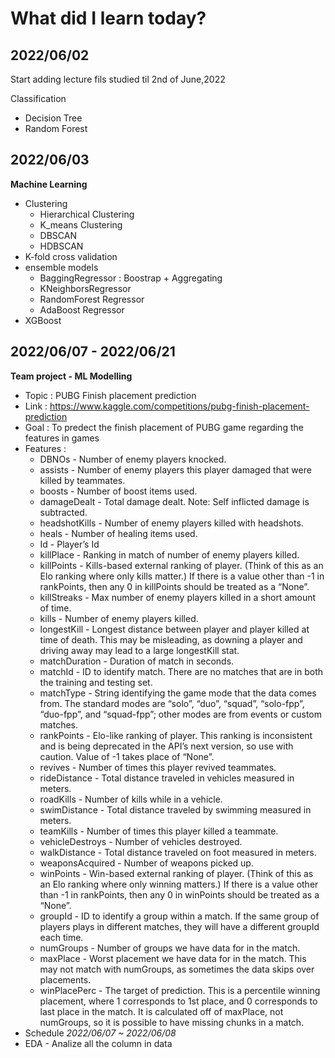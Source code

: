 # What did I learn today?
## 2022/06/02 
Start adding lecture fils studied til 2nd of June,2022 

Classification 
- Decision Tree
- Random Forest
## 2022/06/03 
**Machine Learning** 
- Clustering 
	- Hierarchical Clustering
	- K_means Clustering
	- DBSCAN
	- HDBSCAN
- K-fold cross validation
- ensemble models
	- BaggingRegressor : Boostrap + Aggregating
	- KNeighborsRegressor
	- RandomForest Regressor
	- AdaBoost Regressor
- XGBoost
## 2022/06/07 - 2022/06/21
**Team project - ML Modelling** 
- Topic : PUBG Finish placement prediction
- Link : https://www.kaggle.com/competitions/pubg-finish-placement-prediction
- Goal : To predect the finish placement of PUBG game regarding the features in games
- Features :
	- DBNOs - Number of enemy players knocked.
	- assists - Number of enemy players this player damaged that were killed by teammates.
	- boosts - Number of boost items used.
	- damageDealt - Total damage dealt. Note: Self inflicted damage is subtracted.
	- headshotKills - Number of enemy players killed with headshots.
	- heals - Number of healing items used.
	- Id - Player’s Id
	- killPlace - Ranking in match of number of enemy players killed.
	- killPoints - Kills-based external ranking of player. (Think of this as an Elo ranking where only kills matter.) If there is a value other than -1 in rankPoints, then any 0 in killPoints should be treated as a “None”.
	- killStreaks - Max number of enemy players killed in a short amount of time.
	- kills - Number of enemy players killed.
	- longestKill - Longest distance between player and player killed at time of death. This may be misleading, as downing a player and driving away may lead to a large longestKill stat.
	- matchDuration - Duration of match in seconds.
	- matchId - ID to identify match. There are no matches that are in both the training and testing set.
	- matchType - String identifying the game mode that the data comes from. The standard modes are “solo”, “duo”, “squad”, “solo-fpp”, “duo-fpp”, and “squad-fpp”; other modes are from events or custom matches.
	- rankPoints - Elo-like ranking of player. This ranking is inconsistent and is being deprecated in the API’s next version, so use with caution. Value of -1 takes place of “None”.
	- revives - Number of times this player revived teammates.
	- rideDistance - Total distance traveled in vehicles measured in meters.
	- roadKills - Number of kills while in a vehicle.
	- swimDistance - Total distance traveled by swimming measured in meters.
	- teamKills - Number of times this player killed a teammate.
	- vehicleDestroys - Number of vehicles destroyed.
	- walkDistance - Total distance traveled on foot measured in meters.
	- weaponsAcquired - Number of weapons picked up.
	- winPoints - Win-based external ranking of player. (Think of this as an Elo ranking where only winning matters.) If there is a value other than -1 in rankPoints, then any 0 in winPoints should be treated as a “None”.
	- groupId - ID to identify a group within a match. If the same group of players plays in different matches, they will have a different groupId each time.
	- numGroups - Number of groups we have data for in the match.
	- maxPlace - Worst placement we have data for in the match. This may not match with numGroups, as sometimes the data skips over placements.
	- winPlacePerc - The target of prediction. This is a percentile winning placement, where 1 corresponds to 1st place, and 0 corresponds to last place in the match. It is calculated off of maxPlace, not numGroups, so it is possible to have missing chunks in a match.
- Schedule 
*2022/06/07 ~ 2022/06/08*
- EDA - Analize all the column in data 
